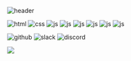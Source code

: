![header](https://capsule-render.vercel.app/api?type=waving&color=gradient&customColorList=10&height=200&text=Shiro&fontSize=40)

![html]([[https://img.shields.io/badge/JavaScript-F7DF1E?style=for-the-badge&logo=JavaScript&logoColor=white](https://img.shields.io/badge/HTML-239120?style=for-the-badge&logo=html5&logoColor=white)](https://img.shields.io/badge/HTML5-E34F26?style=for-the-badge&logo=html5&logoColor=white))
![css]([https://img.shields.io/badge/JavaScript-F7DF1E?style=for-the-badge&logo=JavaScript&logoColor=white](https://img.shields.io/badge/CSS-239120?&style=for-the-badge&logo=css3&logoColor=white))
![js]([https://img.shields.io/badge/JavaScript-F7DF1E?style=for-the-badge&logo=JavaScript&logoColor=white](https://img.shields.io/badge/JavaScript-F7DF1E?style=for-the-badge&logo=JavaScript&logoColor=white))
![js](https://img.shields.io/badge/JavaScript-F7DF1E?style=for-the-badge&logo=JavaScript&logoColor=white)
![js](https://img.shields.io/badge/JavaScript-F7DF1E?style=for-the-badge&logo=JavaScript&logoColor=white)
![js](https://img.shields.io/badge/JavaScript-F7DF1E?style=for-the-badge&logo=JavaScript&logoColor=white)
![js](https://img.shields.io/badge/JavaScript-F7DF1E?style=for-the-badge&logo=JavaScript&logoColor=white)
![js](https://img.shields.io/badge/JavaScript-F7DF1E?style=for-the-badge&logo=JavaScript&logoColor=white)

![github]([https://img.shields.io/badge/JavaScript-F7DF1E?style=for-the-badge&logo=JavaScript&logoColor=white](https://img.shields.io/badge/GitHub-100000?style=for-the-badge&logo=github&logoColor=white))
![slack]([https://img.shields.io/badge/JavaScript-F7DF1E?style=for-the-badge&logo=JavaScript&logoColor=white](https://img.shields.io/badge/Slack-4A154B?style=for-the-badge&logo=slack&logoColor=white))
![discord]([https://img.shields.io/badge/JavaScript-F7DF1E?style=for-the-badge&logo=JavaScript&logoColor=white](https://img.shields.io/badge/Discord-7289DA?style=for-the-badge&logo=discord&logoColor=white))


<!--
**ShiroPop/ShiroPop** is a ✨ _special_ ✨ repository because its `README.md` (this file) appears on your GitHub profile.

Here are some ideas to get you started:

- 🔭 I’m currently working on ...
- 🌱 I’m currently learning ...
- 👯 I’m looking to collaborate on ...
- 🤔 I’m looking for help with ...
- 💬 Ask me about ...
- 📫 How to reach me: ...
- 😄 Pronouns: ...
- ⚡ Fun fact: ...
-->
<img src="https://capsule-render.vercel.app/api?type=waving&color=gradient&customColorList=10&height=100&section=footer&text=&fontSize=20" />
